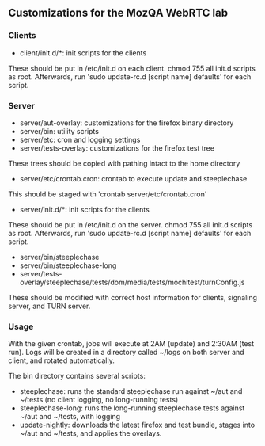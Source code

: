 ## Customizations for the MozQA WebRTC lab

### Clients

* client/init.d/*: init scripts for the clients

These should be put in /etc/init.d on each client. chmod 755 all init.d scripts as root. Afterwards, run 'sudo update-rc.d [script name] defaults' for each script.

### Server

* server/aut-overlay: customizations for the firefox binary directory
* server/bin: utility scripts
* server/etc: cron and logging settings
* server/tests-overlay: customizations for the firefox test tree

These trees should be copied with pathing intact to the home directory

* server/etc/crontab.cron: crontab to execute update and steeplechase

This should be staged with 'crontab server/etc/crontab.cron'

* server/init.d/*: init scripts for the clients

These should be put in /etc/init.d on the server. chmod 755 all init.d scripts as root. Afterwards, run 'sudo update-rc.d [script name] defaults' for each script.

* server/bin/steeplechase
* server/bin/steeplechase-long
* server/tests-overlay/steeplechase/tests/dom/media/tests/mochitest/turnConfig.js

These should be modified with correct host information for clients, signaling server, and TURN server.

### Usage

With the given crontab, jobs will execute at 2AM (update) and 2:30AM (test run). Logs will be created in a directory called ~/logs on both server and client, and rotated automatically.

The bin directory contains several scripts:

* steeplechase: runs the standard steeplechase run against ~/aut and ~/tests (no client logging, no long-running tests)
* steeplechase-long: runs the long-running steeplechase tests against ~/aut and ~/tests, with logging
* update-nightly: downloads the latest firefox and test bundle, stages into ~/aut and ~/tests, and applies the overlays.

